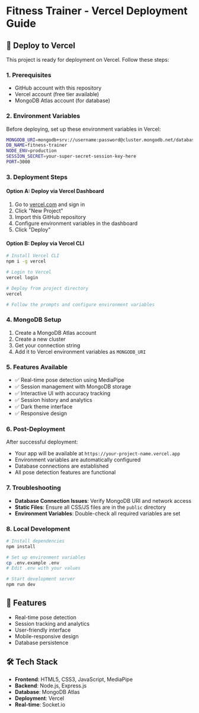 # Fitness Trainer - Vercel Deployment Guide

## 🚀 Deploy to Vercel

This project is ready for deployment on Vercel. Follow these steps:

### 1. Prerequisites
- GitHub account with this repository
- Vercel account (free tier available)
- MongoDB Atlas account (for database)

### 2. Environment Variables
Before deploying, set up these environment variables in Vercel:

```bash
MONGODB_URI=mongodb+srv://username:password@cluster.mongodb.net/database_name
DB_NAME=fitness-trainer
NODE_ENV=production
SESSION_SECRET=your-super-secret-session-key-here
PORT=3000
```

### 3. Deployment Steps

#### Option A: Deploy via Vercel Dashboard
1. Go to [vercel.com](https://vercel.com) and sign in
2. Click "New Project"
3. Import this GitHub repository
4. Configure environment variables in the dashboard
5. Click "Deploy"

#### Option B: Deploy via Vercel CLI
```bash
# Install Vercel CLI
npm i -g vercel

# Login to Vercel
vercel login

# Deploy from project directory
vercel

# Follow the prompts and configure environment variables
```

### 4. MongoDB Setup
1. Create a MongoDB Atlas account
2. Create a new cluster
3. Get your connection string
4. Add it to Vercel environment variables as `MONGODB_URI`

### 5. Features Available
- ✅ Real-time pose detection using MediaPipe
- ✅ Session management with MongoDB storage
- ✅ Interactive UI with accuracy tracking
- ✅ Session history and analytics
- ✅ Dark theme interface
- ✅ Responsive design

### 6. Post-Deployment
After successful deployment:
- Your app will be available at `https://your-project-name.vercel.app`
- Environment variables are automatically configured
- Database connections are established
- All pose detection features are functional

### 7. Troubleshooting
- **Database Connection Issues**: Verify MongoDB URI and network access
- **Static Files**: Ensure all CSS/JS files are in the `public` directory
- **Environment Variables**: Double-check all required variables are set

### 8. Local Development
```bash
# Install dependencies
npm install

# Set up environment variables
cp .env.example .env
# Edit .env with your values

# Start development server
npm run dev
```

## 📱 Features
- Real-time pose detection
- Session tracking and analytics
- User-friendly interface
- Mobile-responsive design
- Database persistence

## 🛠️ Tech Stack
- **Frontend**: HTML5, CSS3, JavaScript, MediaPipe
- **Backend**: Node.js, Express.js
- **Database**: MongoDB Atlas
- **Deployment**: Vercel
- **Real-time**: Socket.io
